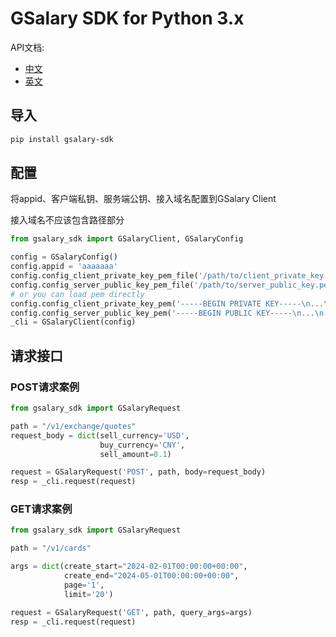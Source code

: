 # GSalary SDK for Python 3.x

API文档:

- [中文](https://api.gsalary.com/doc/index.html?lang=cn)
- [英文](https://api.gsalary.com/doc/index.html?lang=en)

## 导入

```bash
pip install gsalary-sdk
```

## 配置

将appid、客户端私钥、服务端公钥、接入域名配置到GSalary Client

接入域名不应该包含路径部分

```python
from gsalary_sdk import GSalaryClient, GSalaryConfig

config = GSalaryConfig()
config.appid = 'aaaaaaa'
config.config_client_private_key_pem_file('/path/to/client_private_key.pem')
config.config_server_public_key_pem_file('/path/to/server_public_key.pem')
# or you can load pem directly
config.config_client_private_key_pem('-----BEGIN PRIVATE KEY-----\n...\n-----END PRIVATE KEY-----')
config.config_server_public_key_pem('-----BEGIN PUBLIC KEY-----\n...\n-----END PUBLIC KEY-----')
_cli = GSalaryClient(config)
```

## 请求接口

### POST请求案例

```python
from gsalary_sdk import GSalaryRequest

path = "/v1/exchange/quotes"
request_body = dict(sell_currency='USD',
                    buy_currency='CNY',
                    sell_amount=0.1)

request = GSalaryRequest('POST', path, body=request_body)
resp = _cli.request(request)
```

### GET请求案例

```python
from gsalary_sdk import GSalaryRequest

path = "/v1/cards"

args = dict(create_start="2024-02-01T00:00:00+00:00",
            create_end="2024-05-01T00:00:00+00:00",
            page='1',
            limit='20')

request = GSalaryRequest('GET', path, query_args=args)
resp = _cli.request(request)
```